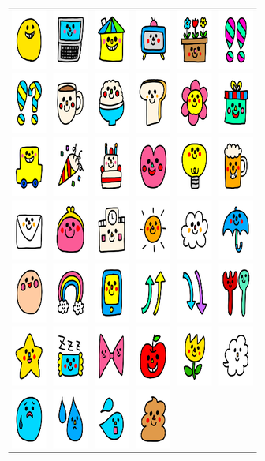 <table border="0">
  <tr>
    <td align="center">
      <img src="../../image/Set667/Set667_001.png" height="120" width="120" />
    </td>
    <td align="center">
      <img src="../../image/Set667/Set667_002.png" height="120" width="120" />
    </td>
    <td align="center">
      <img src="../../image/Set667/Set667_003.png" height="120" width="120" />
    </td>
    <td align="center">
      <img src="../../image/Set667/Set667_004.png" height="120" width="120" />
    </td>
    <td align="center">
      <img src="../../image/Set667/Set667_005.png" height="120" width="120" />
    </td>
    <td align="center">
      <img src="../../image/Set667/Set667_006.png" height="120" width="120" />
    </td>
  </tr>
  <tr>
    <td align="center">
      <img src="../../image/Set667/Set667_007.png" height="120" width="120" />
    </td>
    <td align="center">
      <img src="../../image/Set667/Set667_008.png" height="120" width="120" />
    </td>
    <td align="center">
      <img src="../../image/Set667/Set667_009.png" height="120" width="120" />
    </td>
    <td align="center">
      <img src="../../image/Set667/Set667_010.png" height="120" width="120" />
    </td>
    <td align="center">
      <img src="../../image/Set667/Set667_011.png" height="120" width="120" />
    </td>
    <td align="center">
      <img src="../../image/Set667/Set667_012.png" height="120" width="120" />
    </td>
  </tr>
  <tr>
    <td align="center">
      <img src="../../image/Set667/Set667_013.png" height="120" width="120" />
    </td>
    <td align="center">
      <img src="../../image/Set667/Set667_014.png" height="120" width="120" />
    </td>
    <td align="center">
      <img src="../../image/Set667/Set667_015.png" height="120" width="120" />
    </td>
    <td align="center">
      <img src="../../image/Set667/Set667_016.png" height="120" width="120" />
    </td>
    <td align="center">
      <img src="../../image/Set667/Set667_017.png" height="120" width="120" />
    </td>
    <td align="center">
      <img src="../../image/Set667/Set667_018.png" height="120" width="120" />
    </td>
  </tr>
  <tr>
    <td align="center">
      <img src="../../image/Set667/Set667_019.png" height="120" width="120" />
    </td>
    <td align="center">
      <img src="../../image/Set667/Set667_020.png" height="120" width="120" />
    </td>
    <td align="center">
      <img src="../../image/Set667/Set667_021.png" height="120" width="120" />
    </td>
    <td align="center">
      <img src="../../image/Set667/Set667_022.png" height="120" width="120" />
    </td>
    <td align="center">
      <img src="../../image/Set667/Set667_023.png" height="120" width="120" />
    </td>
    <td align="center">
      <img src="../../image/Set667/Set667_024.png" height="120" width="120" />
    </td>
  </tr>
  <tr>
    <td align="center">
      <img src="../../image/Set667/Set667_025.png" height="120" width="120" />
    </td>
    <td align="center">
      <img src="../../image/Set667/Set667_026.png" height="120" width="120" />
    </td>
    <td align="center">
      <img src="../../image/Set667/Set667_027.png" height="120" width="120" />
    </td>
    <td align="center">
      <img src="../../image/Set667/Set667_028.png" height="120" width="120" />
    </td>
    <td align="center">
      <img src="../../image/Set667/Set667_029.png" height="120" width="120" />
    </td>
    <td align="center">
      <img src="../../image/Set667/Set667_030.png" height="120" width="120" />
    </td>
  </tr>
  <tr>
    <td align="center">
      <img src="../../image/Set667/Set667_031.png" height="120" width="120" />
    </td>
    <td align="center">
      <img src="../../image/Set667/Set667_032.png" height="120" width="120" />
    </td>
    <td align="center">
      <img src="../../image/Set667/Set667_033.png" height="120" width="120" />
    </td>
    <td align="center">
      <img src="../../image/Set667/Set667_034.png" height="120" width="120" />
    </td>
    <td align="center">
      <img src="../../image/Set667/Set667_035.png" height="120" width="120" />
    </td>
    <td align="center">
      <img src="../../image/Set667/Set667_036.png" height="120" width="120" />
    </td>
  </tr>
  <tr>
    <td align="center">
      <img src="../../image/Set667/Set667_037.png" height="120" width="120" />
    </td>
    <td align="center">
      <img src="../../image/Set667/Set667_038.png" height="120" width="120" />
    </td>
    <td align="center">
      <img src="../../image/Set667/Set667_039.png" height="120" width="120" />
    </td>
    <td align="center">
      <img src="../../image/Set667/Set667_040.png" height="120" width="120" />
    </td>
  </tr>
</table>
